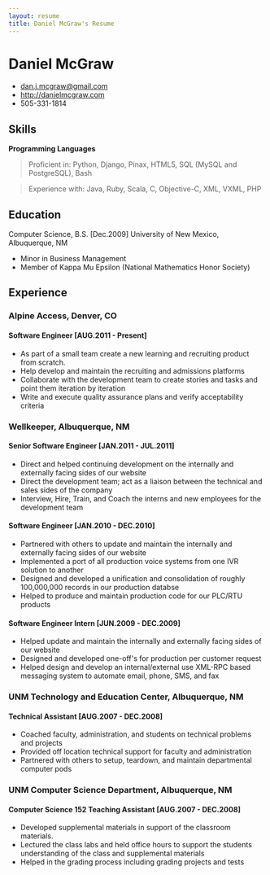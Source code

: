 ```yaml
---
layout: resume
title: Daniel McGraw's Resume
---
```


# Daniel McGraw

 * <dan.j.mcgraw@gmail.com>
 * <http://danielmcgraw.com>
 * 505-331-1814
  
  
## Skills

**Programming Languages**

 > Proficient in: Python, Django, Pinax, HTML5, SQL (MySQL and PostgreSQL), Bash

 > Experience with: Java, Ruby, Scala, C, Objective-C, XML, VXML, PHP

## Education

Computer Science, B.S. [Dec.2009]
University of New Mexico, Albuquerque, NM

 * Minor in Business Management
 * Member of Kappa Mu Epsilon (National Mathematics Honor Society)

## Experience

### Alpine Access, Denver, CO

#### Software Engineer [AUG.2011 - Present]

 * As part of a small team create a new learning and recruiting product from scratch.
 * Help develop and maintain the recruiting and admissions platforms
 * Collaborate with the development team to create stories and tasks and point them iteration by iteration
 * Write and execute quality assurance plans and verify acceptability criteria

### Wellkeeper, Albuquerque, NM

#### Senior Software Engineer [JAN.2011 - JUL.2011]

 * Direct and helped continuing development on the internally and externally facing sides of our website 
 * Direct the development team; act as a liaison between the technical and sales sides of the company
 * Interview, Hire, Train, and Coach the interns and new employees for the development team

#### Software Engineer [JAN.2010 - DEC.2010]

 * Partnered with others to update and maintain the internally and externally facing sides of our website
 * Implemented a port of all production voice systems from one IVR solution to another
 * Designed and developed a unification and consolidation of roughly 100,000,000 records in our production databse
 * Helped to produce and maintain production code for our PLC/RTU products

#### Software Engineer Intern [JUN.2009 - DEC.2009]

 * Helped update and maintain the internally and externally facing sides of our website
 * Designed and developed one-off's for production per customer request
 * Helped design and develop an internal/external use XML-RPC based messaging system to automate email, phone, SMS, and fax

### UNM Technology and Education Center, Albuquerque, NM

#### Technical Assistant [AUG.2007 - DEC.2008]

 * Coached faculty, administration, and students on technical problems and projects
 * Provided off location technical support for faculty and administration
 * Partnered with others to setup, teardown, and maintain departmental computer pods

### UNM Computer Science Department, Albuquerque, NM

#### Computer Science 152 Teaching Assistant [AUG.2007 - DEC.2008]

 * Developed supplemental materials in support of the classroom materials.
 * Lectured the class labs and held office hours to support the students understanding of the class and supplemental materials
 * Helped in the grading process including grading projects and tests